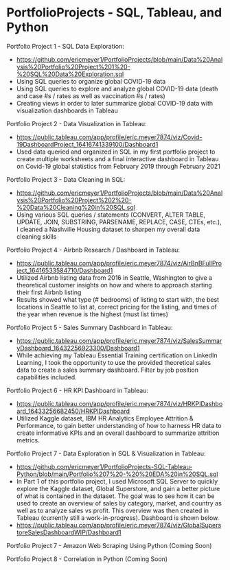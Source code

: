 # PortfolioProjects - SQL, Tableau, and Python

Portfolio Project 1 - SQL Data Exploration:
 - https://github.com/ericmeyer1/PortfolioProjects/blob/main/Data%20Analysis%20Portfolio%20Project%201%20-%20SQL%20Data%20Exploration.sql
 - Using SQL queries to organize global COVID-19 data
 - Using SQL queries to explore and analyze global COVID-19 data (death and case #s / rates as well as vaccination #s / rates)
 - Creating views in order to later summarize global COVID-19 data with visualization dashboards in Tableau


Portfolio Project 2 - Data Visualization in Tableau:
 - https://public.tableau.com/app/profile/eric.meyer7874/viz/Covid-19DashboardProject_16416741339100/Dashboard1
 - Used data queried and organized in SQL in my first portfolio project to create multiple worksheets and a final interactive dashboard in Tableau on Covid-19 global statistics   from February 2019 through February 2021


Portfolio Project 3 - Data Cleaning in SQL:
 - https://github.com/ericmeyer1/PortfolioProjects/blob/main/Data%20Analysis%20Portfolio%20Project%202%20-%20Data%20Cleaning%20in%20SQL.sql
 - Using various SQL queries / statements (CONVERT, ALTER TABLE, UPDATE, JOIN, SUBSTRING, PARSENAME, REPLACE, CASE, CTEs, etc.), I cleaned a Nashville Housing dataset to sharpen    my overall data cleaning skills


Portfolio Project 4 - Airbnb Research / Dashboard in Tableau:
 - https://public.tableau.com/app/profile/eric.meyer7874/viz/AirBnBFullProject_16416533584710/Dashboard1
 - Utilized Airbnb listing data from 2016 in Seattle, Washington to give a theoretical customer insights on how and where to approach starting their first Airbnb listing
 - Results showed what type (# bedrooms) of listing to start with, the best locations in Seattle to list at, correct pricing for the listing, and times of the year when revenue is the highest (must list times)


Portfolio Project 5 - Sales Summary Dashboard in Tableau:
 - https://public.tableau.com/app/profile/eric.meyer7874/viz/SalesSummaryDashboard_16432256923300/Dashboard1
 - While achieving my Tableau Essential Training certification on LinkedIn Learning, I took the opportunity to use the provided theoretical sales data to create a sales summary dashboard. Filter by job position capabilities included.


Portfolio Project 6 - HR KPI Dashboard in Tableau:
 - https://public.tableau.com/app/profile/eric.meyer7874/viz/HRKPIDashboard_16433256682450/HRKPIDashboard
 - Utilized Kaggle dataset, IBM HR Analytics Employee Attrition & Performance, to gain better understanding of how to harness HR data to create informative KPIs and an overall dashboard to summarize attrition metrics.


Portfolio Project 7 - Data Exploration in SQL & Visualization in Tableau:
 - https://github.com/ericmeyer1/PortfolioProjects-SQL-Tableau-Python/blob/main/Portfolio%207%20-%20%20EDA%20in%20SQL.sql
 - In Part 1 of this portfolio project, I used Microsoft SQL Server to quickly explore the Kaggle dataset, Global Superstore, and gain a better picture of what is contained in the dataset. The goal was to see how it can be used to create an overview of sales by category, market, and country as well as to analyze sales vs profit. This overview was then created in Tableau (currently still a work-in-progress). Dashboard is shown below.
 - https://public.tableau.com/app/profile/eric.meyer7874/viz/GlobalSuperstoreSalesDashboardWIP/Dashboard1


Portfolio Project 7 - Amazon Web Scraping Using Python (Coming Soon)


Portfolio Project 8 - Correlation in Python (Coming Soon)

